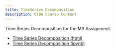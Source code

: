 ```yaml
---
title: TimeSeries Decomposition
description: CTBA Course Content
---
```


Time Series Decomposition for the M3 Assignment. 
- [Time Series Decomposition (html)](M3TimeSeriesDecomposition.html)
- [Time Series Decomposition (ipynb)](M3TimeSeriesDecomposition.ipynb)
